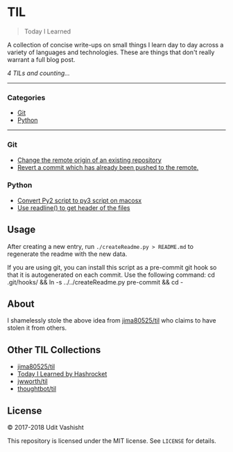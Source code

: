 # TIL

> Today I Learned

A collection of concise write-ups on small things I learn day to day across a
variety of languages and technologies. These are things that don't really
warrant a full blog post.


_4 TILs and counting..._

---

### Categories

* [Git](#git)
* [Python](#python)

---

### Git

- [Change the remote origin of an existing repository](git/change-remote-origin.md)
- [Revert a commit which has already been pushed to the remote.](git/revert-already-pushed-git.md)

### Python

- [Convert Py2 script to py3 script on macosx](python/convert-py2-script-to-py3-on-macos.md)
- [Use readline() to get header of the files](python/use-readline-to-get-header-of-files.md)

## Usage

After creating a new entry, run `./createReadme.py > README.md` to regenerate
the readme with the new data.

If you are using git, you can install this script as a pre-commit git hook so
that it is autogenerated on each commit.  Use the following command:
    cd .git/hooks/ && ln -s ../../createReadme.py pre-commit && cd -




## About

I shamelessly stole the above idea from
[jima80525/til](https://github.com/jima80525/til) who claims to have stolen
it from others.

## Other TIL Collections

* [jima80525/til](https://github.com/jima80525/til)
* [Today I Learned by Hashrocket](https://til.hashrocket.com)
* [jwworth/til](https://github.com/jwworth/til)
* [thoughtbot/til](https://github.com/thoughtbot/til)

## License

&copy; 2017-2018 Udit Vashisht

This repository is licensed under the MIT license. See `LICENSE` for
details.